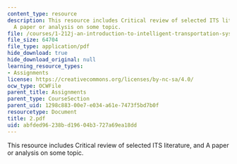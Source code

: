 ```yaml
---
content_type: resource
description: This resource includes Critical review of selected ITS literature, and
  A paper or analysis on some topic.
file: /courses/1-212j-an-introduction-to-intelligent-transportation-systems-spring-2005/abfded96238bd19604b3727a69ea18dd_2.pdf
file_size: 64704
file_type: application/pdf
hide_download: true
hide_download_original: null
learning_resource_types:
- Assignments
license: https://creativecommons.org/licenses/by-nc-sa/4.0/
ocw_type: OCWFile
parent_title: Assignments
parent_type: CourseSection
parent_uid: 1298c883-00e7-e034-a61e-7473f5bd7b0f
resourcetype: Document
title: 2.pdf
uid: abfded96-238b-d196-04b3-727a69ea18dd
---
```

This resource includes Critical review of selected ITS literature, and A paper or analysis on some topic.